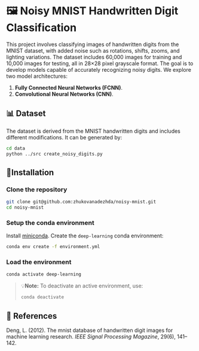 # 🖼️ Noisy MNIST Handwritten Digit Classification

This project involves classifying images of handwritten digits from the MNIST dataset, with added noise such as rotations, shifts, zooms, and lighting variations. The dataset includes 60,000 images for training and 10,000 images for testing, all in 28×28 pixel grayscale format. The goal is to develop models capable of accurately recognizing noisy digits. We explore two model architectures:

1. **Fully Connected Neural Networks (FCNN)**.
2. **Convolutional Neural Networks (CNN)**.

## 📊 Dataset

The dataset is derived from the MNIST handwritten digits and includes different modifications. It can be generated by:

   ```bash
  cd data
  python ../src create_noisy_digits.py
   ```

## 🔄Installation

### Clone the repository

```bash
git clone git@github.com:zhukovanadezhda/noisy-mnist.git
cd noisy-mnist
```
### Setup the conda environment

Install [miniconda](https://docs.conda.io/en/latest/miniconda.html). Create the `deep-learning` conda environment:

```bash
conda env create -f environment.yml
```

### Load the environment

```bash
conda activate deep-learning
```

> 💡**Note:** To deactivate an active environment, use:
> ```bash
> conda deactivate
> ```

   
## 📄 References

Deng, L. (2012). The mnist database of handwritten digit images for machine learning research. *IEEE Signal Processing Magazine*, 29(6), 141–142.
